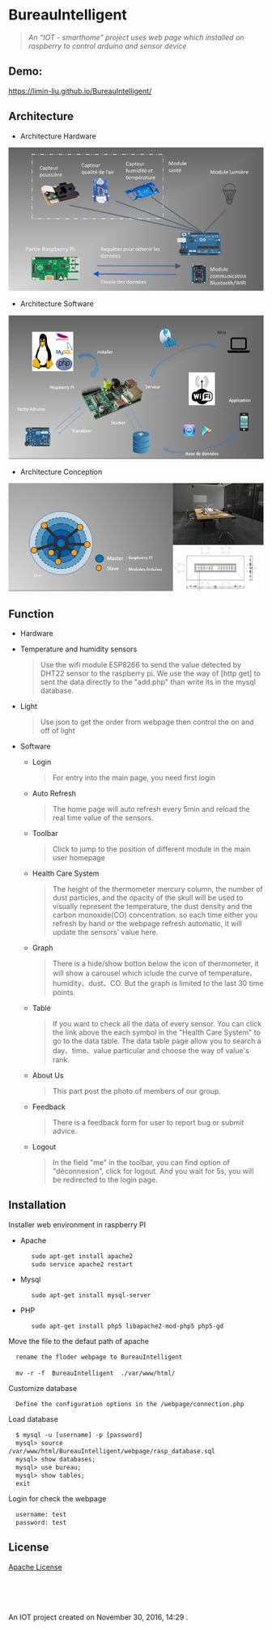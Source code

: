 BureauIntelligent
==========

>_An “IOT - smarthome” project uses web page which installed on raspberry to control arduino and sensor device_ 
   


 
Demo:
-------

https://limin-liu.github.io/BureauIntelligent/


Architecture
---------

* Architecture Hardware 
 
![Architecture hardware](https://github.com/limin-liu/BureauIntelligent/blob/master/Architecture%20hardware.jpg "Architecture hardware")

* Architecture Software 

![Architecture software](https://github.com/limin-liu/BureauIntelligent/blob/master/Architecture%20software.jpg "Architecture software")

* Architecture Conception 

![Architecture Conception](https://github.com/limin-liu/BureauIntelligent/blob/master/Architecture%20constitution.jpg "Architecture Conception")

Function
--------
* Hardware

 * Temperature and humidity sensors
 
      > Use the wifi module ESP8266 to send the value detected by DHT22 sensor to the raspberry pi. We use the way of [http get] to      sent the data directly to the "add.php" than write its in the mysql database.
      
 * Light
 
      > Use json to get the order from webpage then control the on and off of light

* Software
  
  * Login
  
      > For entry into the main page, you need first login
      
  * Auto Refresh
  
      > The home page will auto refresh every 5min and reload the real time value of the sensors.
       
  * Toolbar
  
      > Click to jump to the position of different module in the main user homepage
      
  * Health Care System   
  
      > The height of the thermometer mercury column, the number of dust particles, and the opacity of the skull will be used to visually represent the temperature, the dust density and the carbon monoxide(CO) concentration. so each time either you refresh by hand or the webpage refresh automatic, it will update the sensors' value here. 
       
  * Graph 
  
      > There is a hide/show botton below the icon of thermometer, it will show a carousel which iclude the curve of temperature、 humidity、dust、CO. But the graph is limited to the last 30 time points.
     
  * Table
  
      > If you want to check all the data of every sensor. You can click the link above the each symbol in the "Health Care System" to go to the data table. The data table page allow you to search a day、time、value particular and choose the way of value's rank. 
   
  * About Us
  
      > This part post the photo of members of our group.
      
  * Feedback
  
      > There is a feedback form for user to report bug or submit advice.
    
  * Logout
  
      > In the field "me" in the toolbar, you can find option of "déconnexion", click for logout. And you wait for 5s, you will be redirected to the login page.
 
 
 
Installation   
-------------

Installer web environment in raspberry PI

* Apache

         sudo apt-get install apache2
         sudo service apache2 restart
      
* Mysql

         sudo apt-get install mysql-server
      
* PHP

         sudo apt-get install php5 libapache2-mod-php5 php5-gd
  
  
    
Move the file to the defaut path of apache

      rename the floder webpage to BureauIntelligent
      
      mv -r -f  BureauIntelligent  ./var/www/html/


Customize database
      
      Define the configuration options in the /webpage/connection.php
      
Load database

      $ mysql -u [username] -p [password]
      mysql> source /var/www/html/BureauIntelligent/webpage/rasp_database.sql
      mysql> show databases; 
      mysql> use bureau;
      mysql> show tables;
      exit
              
Login for check the webpage

      username: test
      password: test

License
--------
[Apache License](https://github.com/limin-liu/BureauIntelligent/blob/master/LICENSE) 




 </br></br></br></br>
An IOT project created on November 30, 2016, 14:29 .
